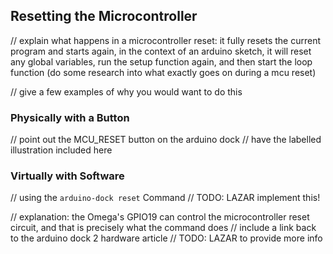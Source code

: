 ## Resetting the Microcontroller

// explain what happens in a microcontroller reset: it fully resets the current program and starts again, in the context of an arduino sketch, it will reset any global variables, run the setup function again, and then start the loop function (do some research into what exactly goes on during a mcu reset)

// give a few examples of why you would want to do this

### Physically with a Button

// point out the MCU_RESET button on the arduino dock
// have the labelled illustration included here

### Virtually with Software

// using the `arduino-dock reset` Command
// TODO: LAZAR implement this!

// explanation: the Omega's GPIO19 can control the microcontroller reset circuit, and that is precisely what the command does
// include a link back to the arduino dock 2 hardware article
// TODO: LAZAR to provide more info
